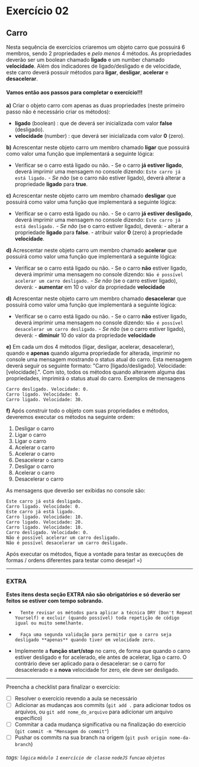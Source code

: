 # Exercício 02

## Carro

Nesta sequência de exercícios criaremos um objeto carro que possuirá 6 membros, sendo 2 propriedades e _pelo menos_ 4 métodos.
As propriedades deverão ser um boolean chamado **ligado** e um number chamado **velocidade**.
Além dos indicadores de ligado/desligado e de velocidade, este carro deverá possuir métodos para **ligar**, **desligar**, **acelerar** e **desacelerar**.

#### Vamos então aos passos para completar o exercício!!!

**a)** Criar o objeto carro com apenas as duas propriedades (neste primeiro passo não é necessário criar os métodos):

- **ligado** (boolean) : que de deverá ser inicializada com valor **false** (desligado).
- **velocidade** (number) : que deverá ser inicializada com valor **0** (zero).

**b)** Acrescentar neste objeto carro um membro chamado **ligar** que possuirá como valor uma função que implementará a seguinte lógica:

- Verificar se o carro está ligado ou não. - Se o carro **já estiver ligado**, deverá imprimir uma mensagem no console dizendo:
  `Este carro já está ligado.` - _Se não_ (se o carro não estiver ligado), deverá alterar a propriedade **ligado** para **true**.

**c)** Acrescentar neste objeto carro um membro chamado **desligar** que possuirá como valor uma função que implementará a seguinte lógica:

- Verificar se o carro está ligado ou não. - Se o carro **já estiver desligado**, deverá imprimir uma mensagem no console dizendo:
  `Este carro já está desligado.` - _Se não_ (se o carro estiver ligado), deverá: - alterar a propriedade **ligado** para **false**. - atribuir valor **0** (zero) à propriedade **velocidade**.

**d)** Acrescentar neste objeto carro um membro chamado **acelerar** que possuirá como valor uma função que implementará a seguinte lógica:

- Verificar se o carro está ligado ou não. - Se o carro **não** estiver ligado, deverá imprimir uma mensagem no console dizendo:
  `Não é possível acelerar um carro desligado.` - _Se não_ (se o carro estiver ligado), deverá: - **aumentar** em 10 o valor da propriedade **velocidade**

**d)** Acrescentar neste objeto carro um membro chamado **desacelerar** que possuirá como valor uma função que implementará a seguinte lógica:

- Verificar se o carro está ligado ou não. - Se o carro **não** estiver ligado, deverá imprimir uma mensagem no console dizendo:
  `Não é possível desacelerar um carro desligado.` - _Se não_ (se o carro estiver ligado), deverá: - **diminuir** 10 do valor da propriedade **velocidade**

**e)** Em cada um dos 4 métodos (ligar, desligar, acelerar, desacelerar), quando e **apenas** quando alguma propriedade for alterada, imprimir no console uma mensagem mostrando o status atual do carro. Esta mensagem deverá seguir os seguinte formato: "Carro [ligado/desligado]. Velocidade: [velocidade].". Com isto, todos os métodos quando alterarem alguma das propriedades, imprimirá o status atual do carro.
Exemplos de mensagens

```
Carro desligado. Velocidade: 0.
Carro ligado. Velocidade: 0.
Carro ligado. Velocidade: 30.
```

**f)** Após construir todo o objeto com suas propriedades e métodos, deveremos executar os métodos na seguinte ordem:

1. Desligar o carro
2. Ligar o carro
3. Ligar o carro
4. Acelerar o carro
5. Acelerar o carro
6. Desacelerar o carro
7. Desligar o carro
8. Acelerar o carro
9. Desacelerar o carro

As mensagens que deverão ser exibidas no console são:

```
Este carro já está desligado.
Carro ligado. Velocidade: 0.
Este carro já está ligado.
Carro ligado. Velocidade: 10.
Carro ligado. Velocidade: 20.
Carro ligado. Velocidade: 10.
Carro desligado. Velocidade: 0.
Não é possível acelerar um carro desligado.
Não é possível desacelerar um carro desligado.
```

Após executar os métodos, fique a vontade para testar as execuções de formas / ordens diferentes para testar como desejar! =)

---

### EXTRA

**Estes itens desta seção EXTRA não são obrigatórios e só deverão ser feitos se estiver com tempo sobrando.**

-       Tente revisar os métodos para aplicar a técnica DRY (Don't Repeat Yourself) e excluir (quando possível) toda repetição de código igual ou muito semelhante.
-       Faça uma segunda validação para permitir que o carro seja desligado **apenas** quando tiver em velocidade zero.
- Implemente a **função start/stop** no carro, de forma que quando o carro estiver desligado e for acelerado, ele antes de acelerar, liga o carro. O contrário deve ser aplicado para o desacelerar: se o carro for desacelerado e a **nova** velocidade for zero, ele deve ser desligado.

---

Preencha a checklist para finalizar o exercício:

- [ ] Resolver o exercício revendo a aula se necessário
- [ ] Adicionar as mudanças aos commits (`git add .` para adicionar todos os arquivos, ou `git add nome_do_arquivo` para adicionar um arquivo específico)
- [ ] Commitar a cada mudança significativa ou na finalização do exercício (`git commit -m "Mensagem do commit"`)
- [ ] Pushar os commits na sua branch na origem (`git push origin nome-da-branch`)

###### tags: `lógica` `módulo 1` `exercício de classe` `nodeJS` `funcao` `objetos`
